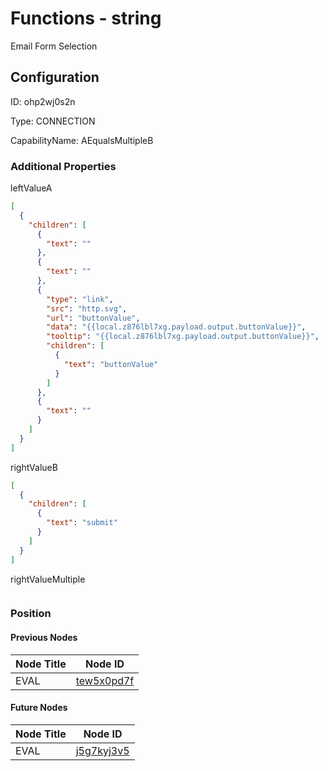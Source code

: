 # Functions - string 
Email Form Selection
## Configuration
ID:  ohp2wj0s2n

Type: CONNECTION 

CapabilityName: AEqualsMultipleB






### Additional Properties
leftValueA
```json 
[
  {
    "children": [
      {
        "text": ""
      },
      {
        "text": ""
      },
      {
        "type": "link",
        "src": "http.svg",
        "url": "buttonValue",
        "data": "{{local.z876lbl7xg.payload.output.buttonValue}}",
        "tooltip": "{{local.z876lbl7xg.payload.output.buttonValue}}",
        "children": [
          {
            "text": "buttonValue"
          }
        ]
      },
      {
        "text": ""
      }
    ]
  }
]
```


rightValueB
```json 
[
  {
    "children": [
      {
        "text": "submit"
      }
    ]
  }
]
```


rightValueMultiple
```
```





### Position

#### Previous Nodes
| Node Title | Node ID |
| :------------- | ------------ |
| EVAL | [tew5x0pd7f](./tew5x0pd7f.md) | 
 
 #### Future Nodes
| Node Title | Node ID |
| :------------- | ------------ |
| EVAL |[j5g7kyj3v5](./j5g7kyj3v5.md) | 